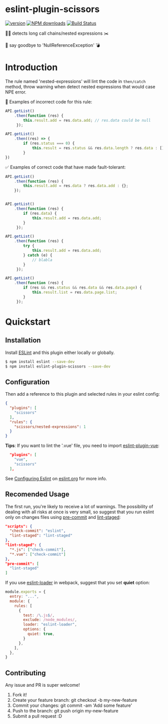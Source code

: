 # eslint-plugin-scissors
[![version](https://img.shields.io/npm/v/eslint-plugin-scissors.svg)](https://www.npmjs.com/package/eslint-plugin-scissors)
[![NPM downloads](https://img.shields.io/npm/dm/eslint-plugin-scissors.svg)](https://npmjs.com/package/eslint-plugin-scissors) [![Build Status](https://api.travis-ci.org/MechanicianW/eslint-plugin-scissors.svg)](https://travis-ci.org/MechanicianW/eslint-plugin-scissors)

👮🏻 detects long call chains/nested expressions ✂️

🙋 say goodbye to 'NullReferenceException' 💣

# Introduction
The rule named 'nested-expressions' will lint the code in `then/catch` method, throw warning when detect nested expressions that would case NPE error.

🚫 Examples of incorrect code for this rule:
```javascript
API.getList()
    .then(function (res) {
        this.result.add = res.data.add; // res.data could be null
     });

API.getList()
    .then((res) => {
        if (res.status === 0) {
            this.result = res.status && res.data.length ? res.data : []; // res.data could be null
        }
})
```

✅ Examples of correct code that have made fault-tolerant:
```javascript
API.getList()
    .then(function (res) {
        this.result.add = res.data ? res.data.add : {};
    });


API.getList()
    .then(function (res) {
        if (res.data) {
            this.result.add = res.data.add;
        }
     });

API.getList()
    .then(function (res) {
        try {
            this.result.add = res.data.add;
        } catch (e) {
            // blabla
        }
     });

API.getList()
    .then(function (res) {
        if (res && res.status && res.data && res.data.page) {
            this.result.list = res.data.page.list;
        }
     });
```

# Quickstart
## Installation

Install [ESLint](https://www.github.com/eslint/eslint) and this plugin either locally or globally.

```sh
$ npm install eslint --save-dev
$ npm install eslint-plugin-scissors --save-dev
```

## Configuration
Then add a reference to this plugin and selected rules in your eslint config:

```json
{
  "plugins": [
    "scissors"
  ],
  "rules": {
    "scissors/nested-expressions": 1
  }
}
```

**Tips**: If you want to lint the '.vue' file, you need to import [eslint-plugin-vue](https://github.com/vuejs/eslint-plugin-vue):

```json
  "plugins": [
    "vue",
    "scissors"
  ],
```

See [Configuring Eslint](http://eslint.org/docs/user-guide/configuring) on [eslint.org](http://eslint.org) for more info.

## Recomended Usage
The first run, you're likely to receive a lot of warnings.
The possibility of dealing with all risks at once is very small, so suggest that you run eslint only on changes files using [pre-commit](https://github.com/observing/pre-commit) and [lint-staged](https://github.com/okonet/lint-staged):

```json
"scripts": {
  "check-commit": "eslint",
  "lint-staged": "lint-staged"
},
"lint-staged": {
  "*.js": ["check-commit"],
  "*.vue": ["check-commit"]
},
"pre-commit": [
  "lint-staged"
]
```

If you use [eslint-loader](https://github.com/MoOx/eslint-loader) in webpack, suggest that you set **quiet** option:

```javascript
module.exports = {
  entry: "...",
  module: {
    rules: [
      {
        test: /\.js$/,
        exclude: /node_modules/,
        loader: "eslint-loader",
        options: {
          quiet: true,
        }
      },
    ],
  },
}
```

## Contributing

Any issue and PR is super welcome!

1. Fork it!
2. Create your feature branch: git checkout -b my-new-feature
3. Commit your changes: git commit -am 'Add some feature'
4. Push to the branch: git push origin my-new-feature
5. Submit a pull request :D
